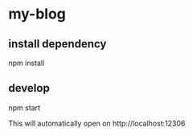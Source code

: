 # my-blog

## install dependency
npm install

## develop
npm start

This will automatically open on http://localhost:12306

